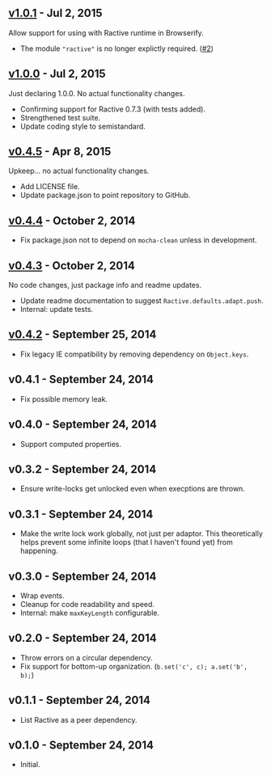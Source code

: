 ## [v1.0.1] - Jul  2, 2015

Allow support for using with Ractive runtime in Browserify.

* The module `"ractive"` is no longer explictly required. ([#2])

[#2]: https://github.com/rstacruz/ractive-ractive/issues/2

## [v1.0.0] - Jul  2, 2015

Just declaring 1.0.0. No actual functionality changes.

* Confirming support for Ractive 0.7.3 (with tests added).
* Strengthened test suite.
* Update coding style to semistandard.

## [v0.4.5] - Apr 8, 2015

Upkeep... no actual functionality changes.

* Add LICENSE file.
* Update package.json to point repository to GitHub.

## [v0.4.4] - October  2, 2014

* Fix package.json not to depend on `mocha-clean` unless in development.

## [v0.4.3] - October  2, 2014

No code changes, just package info and readme updates.

* Update readme documentation to suggest `Ractive.defaults.adapt.push`.
* Internal: update tests.

## [v0.4.2] - September 25, 2014

* Fix legacy IE compatibility by removing dependency on `Object.keys`.

## v0.4.1 - September 24, 2014

* Fix possible memory leak.

## v0.4.0 - September 24, 2014

* Support computed properties.

## v0.3.2 - September 24, 2014

* Ensure write-locks get unlocked even when execptions are thrown.

## v0.3.1 - September 24, 2014

* Make the write lock work globally, not just per adaptor. This theoretically 
  helps prevent some infinite loops (that I haven't found yet) from happening.

## v0.3.0 - September 24, 2014

* Wrap events.
* Cleanup for code readability and speed.
* Internal: make `maxKeyLength` configurable.

## v0.2.0 - September 24, 2014

* Throw errors on a circular dependency.
* Fix support for bottom-up organization. (`b.set('c', c); a.set('b', b);`)

## v0.1.1 - September 24, 2014

* List Ractive as a peer dependency.

## v0.1.0 - September 24, 2014

* Initial.

[v1.0.1]: https://github.com/rstacruz/ractive-ractive/compare/v1.0.0...v1.0.1
[v1.0.0]: https://github.com/rstacruz/ractive-ractive/compare/v0.4.5...v1.0.0
[v0.4.5]: https://github.com/rstacruz/ractive-ractive/compare/v0.4.4...v0.4.5
[v0.4.4]: https://github.com/rstacruz/ractive-ractive/compare/v0.4.3...v0.4.4
[v0.4.3]: https://github.com/rstacruz/ractive-ractive/compare/v0.4.2...v0.4.3
[v0.4.2]: https://github.com/rstacruz/ractive-ractive/compare/v0.4.1...v0.4.2
